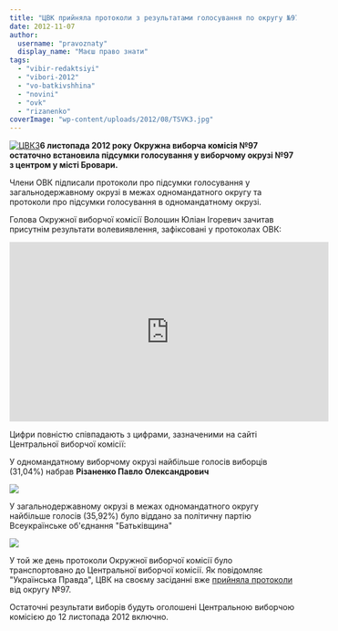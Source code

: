 ```yaml
---
title: "ЦВК прийняла протоколи з результатами голосування по округу №97"
date: 2012-11-07
author: 
  username: "pravoznaty"
  display_name: "Маєш право знати"
tags: 
  - "vibir-redaktsiyi"
  - "vibori-2012"
  - "vo-batkivshhina"
  - "novini"
  - "ovk"
  - "rizanenko"
coverImage: "wp-content/uploads/2012/08/TSVK3.jpg"
---
```


[![](https://mpz.brovary.org/wp-content/uploads/2012/08/TSVK3.jpg "ЦВК3")](https://mpz.brovary.org/wp-content/uploads/2012/08/TSVK3.jpg)**6 листопада 2012 року Окружна виборча комісія №97 остаточно встановила підсумки голосування у виборчому окрузі №97 з центром у місті Бровари.**

Члени ОВК підписали протоколи про підсумки голосування у загальнодержавному окрузі в межах одномандатного округу та протоколи про підсумки голосування в одномандатному окрузі.

Голова Окружної виборчої комісії Волошин Юліан Ігоревич зачитав присутнім результати волевиявлення, зафіксовані у протоколах ОВК:

<iframe src="https://www.youtube.com/embed/GWsDFBP1qvY" frameborder="0" width="560" height="315"></iframe>

Цифри повністю співпадають з цифрами, зазначеними на сайті Центральної виборчої комісії:

У одномандатному виборчому окрузі найбільше голосів виборців (31,04%) набрав **Різаненко Павло Олександрович**

[![](https://mpz.brovary.org/wp-content/uploads/2012/11/odnom.png)](https://mpz.brovary.org/wp-content/uploads/2012/11/odnom.png)

У загальнодержавному окрузі в межах одномандатного округу найбільше голосів (35,92%) було віддано за політичну партію Всеукраїнське об'єднання "Батьківщина"

[![](https://mpz.brovary.org/wp-content/uploads/2012/11/bagatom.png)](https://mpz.brovary.org/wp-content/uploads/2012/11/bagatom.png)

У той же день протоколи Окружної виборчої комісії було транспортовано до Центральної виборчої комісії. Як повідомляє "Українська Правда", ЦВК на своєму засіданні вже [прийняла протоколи](http://www.pravda.com.ua/news/2012/11/6/6976840/) від округу №97.

Остаточні результати виборів будуть оголошені Центральною виборчою комісією до 12 листопада 2012 включно.
